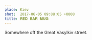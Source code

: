 ```yaml
---
place: Kiev
shot:  2017-06-05 09:08:05 +0000
title: 𝐑𝐄𝐃 𝐁𝐀𝐑 𝐌𝐔𝐆
---
```


Somewhere off the Great Vasylkiv street.
